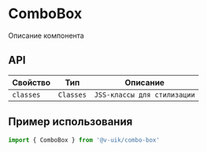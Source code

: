 # ComboBox

Описание компонента

## API

| Свойство  | Тип                  | Описание                    |
| --------- | -------------------- | --------------------------- |
| `classes` | `Classes`            | `JSS-классы для стилизации` |

## Пример использования

```javascript
import { ComboBox } from '@v-uik/combo-box'
```
